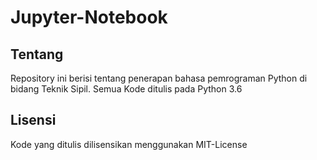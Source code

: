 # Jupyter-Notebook

## Tentang
Repository ini berisi tentang penerapan bahasa pemrograman Python di bidang Teknik Sipil. Semua Kode ditulis pada Python 3.6

## Lisensi
Kode yang ditulis dilisensikan menggunakan MIT-License 